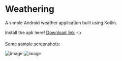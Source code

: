# Weathering

A simple Android weather application built using Kotlin.

Install the apk here! [Download link](https://github.com/Jarrett0203/Weathering/releases/tag/v1.0) :point_left:

Some sample screenshots:

![image](https://user-images.githubusercontent.com/95197450/226835321-34a4afec-59d3-4c8b-b72b-22ea70e28d5d.png)
![image](https://user-images.githubusercontent.com/95197450/226835442-5b8e4cfd-0486-490b-8cc6-89e6ab9962b4.png)
